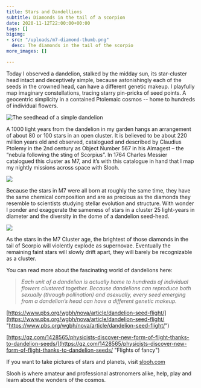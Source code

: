 ```yaml
---
title: Stars and Dandellions
subtitle: Diamonds in the tail of a scorpion
date: 2020-11-12T22:00:00+00:00
tags: []
bigimg:
- src: "/uploads/m7-diamond-thumb.png"
  desc: The diamonds in the tail of the scorpio
more_images: []

---
```

Today I observed a dandelion, stalked by the midday sun, its star-cluster head intact and deceptively simple, because astonishingly each of the seeds in the crowned head, can have a different genetic makeup. I playfully map imaginary constellations, tracing starry pin-pricks of seed points. A geocentric simplicity in a contained Ptolemaic cosmos -- home to hundreds of individual flowers.

![The seedhead of a simple dandelion](/uploads/dandellion.jpg "Cluster of seeds of the Dandelion")

A 1000 light years from the dandelion in my garden hangs an arrangement of about 80 or 100 stars in an open cluster. It is believed to be about 220 million years old and observed, catalogued and described by Claudius Ptolemy in the 2nd century as Object Number 567 in his Almagest – the “nebula following the sting of Scorpius”. In 1764 Charles Messier catalogued this cluster as M7, and it’s with this catalogue in hand that I map my nightly missions across space with Slooh.

![](/uploads/messier7-thumb.png)

Because the stars in M7 were all born at roughly the same time, they have the same chemical composition and are as precious as the diamonds they resemble to scientists studying stellar evolution and structure. With wonder I ponder and exaggerate the sameness of stars in a cluster 25 light-years in diameter and the diversity in the dome of a dandelion seed-head.

![](/uploads/m7-diamond-thumb.png)

As the stars in the M7 Cluster age, the brightest of those diamonds in the tail of Scorpio will violently explode as supernovae. Eventually the remaining faint stars will slowly drift apart, they will barely be recognizable as a cluster. 

You can read more about the fascinating world of dandelions here:

> _Each unit of a dandelion is actually home to hundreds of individual flowers clustered together. Because dandelions can reproduce both sexually (through pollination) and asexually, every seed emerging from a dandelion’s head can have a different genetic makeup._

[https://www.pbs.org/wgbh/nova/article/dandelion-seed-flight/](https://www.pbs.org/wgbh/nova/article/dandelion-seed-flight/ "https://www.pbs.org/wgbh/nova/article/dandelion-seed-flight/")

[https://qz.com/1428565/physicists-discover-new-form-of-flight-thanks-to-dandelion-seeds/](https://qz.com/1428565/physicists-discover-new-form-of-flight-thanks-to-dandelion-seeds/ "Flights of fancy")

If you want to take pictures of stars and planets, visit [slooh.com](https://www.slooh.com/NewDashboard "slooh.com")

Slooh is where amateur and professional astronomers alike, help, play and learn about the wonders of the cosmos.